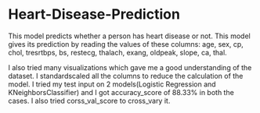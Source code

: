 # Heart-Disease-Prediction

 This model predicts whether a person has heart disease or not. This model gives its prediction by reading the values of these columns: age, sex, cp, chol, tresrtbps, bs, restecg, thalach, exang, oldpeak, slope, ca, thal.

I also tried many visualizations which gave me a good understanding of the dataset. I standardscaled all the columns to reduce the calculation of the model. I tried my test input on 2 models(Logistic Regression and KNeighborsClassifier) and I got accuracy_score of 88.33% in both the cases. I also tried corss_val_score to cross_vary it.
